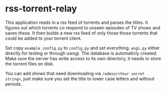 # rss-torrent-relay
This application reads in a rss feed of torrents and parses the titles.
It figures out which torrents co respond to unseen episodes of TV shows and saves these. 
It then builds a new rss feed of only those those torrents that could be added to your torrent client.

Set copy `example_config.py` to `config.py` and set everything. `wsgi.py` either directly for testing or through uwsgi. The database is automaticly created.
Make sure the server has write access to its own directory, it needs to store the torrent files on disk.

You can add shows that need downloading via `/admin/<Your secret string>`, just make sure you set the title to lower case letters and without periods.

